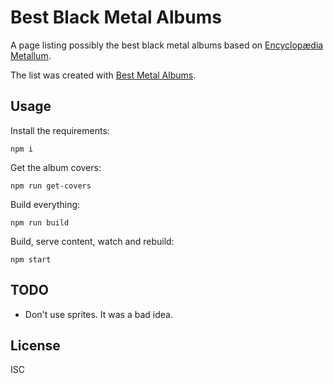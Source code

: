 # Best Black Metal Albums

A page listing possibly the best black metal albums based on [Encyclopædia
Metallum][em].

The list was created with [Best Metal Albums][bma].

## Usage

Install the requirements:

    npm i

Get the album covers:

    npm run get-covers

Build everything:

    npm run build

Build, serve content, watch and rebuild:

    npm start

## TODO

- Don't use sprites. It was a bad idea.

## License

ISC

[em]: http://www.metal-archives.com/
[bma]: https://github.com/paul-nechifor/best-metal-albums
